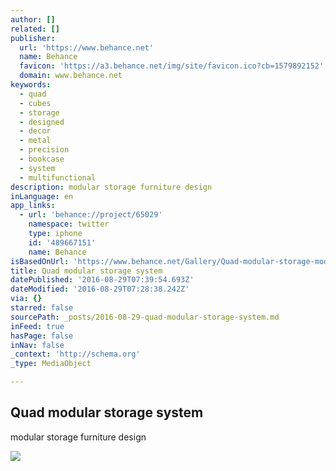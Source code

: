 ```yaml
---
author: []
related: []
publisher:
  url: 'https://www.behance.net'
  name: Behance
  favicon: 'https://a3.behance.net/img/site/favicon.ico?cb=1579892152'
  domain: www.behance.net
keywords:
  - quad
  - cubes
  - storage
  - designed
  - decor
  - metal
  - precision
  - bookcase
  - system
  - multifunctional
description: modular storage furniture design
inLanguage: en
app_links:
  - url: 'behance://project/65029'
    namespace: twitter
    type: iphone
    id: '489667151'
    name: Behance
isBasedOnUrl: 'https://www.behance.net/Gallery/Quad-modular-storage-module/65029'
title: Quad modular storage system
datePublished: '2016-08-29T07:39:54.693Z'
dateModified: '2016-08-29T07:28:38.242Z'
via: {}
starred: false
sourcePath: _posts/2016-08-29-quad-modular-storage-system.md
inFeed: true
hasPage: false
inNav: false
_context: 'http://schema.org'
_type: MediaObject

---
```

<article style=""><h1>Quad modular storage system</h1><p>modular storage furniture design</p><img src="https://mir-s3-cdn-cf.behance.net/projects/404/65029.543735b9d0631.jpg" /></article>